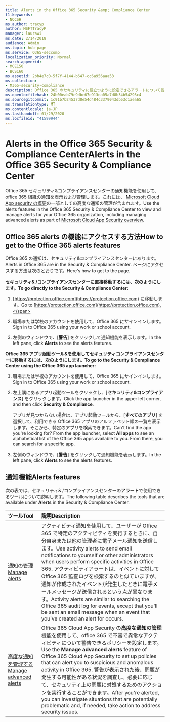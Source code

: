 ```yaml
---
title: Alerts in the Office 365 Security &amp; Compliance Center
f1.keywords:
- NOCSH
ms.author: tracyp
author: MSFTTracyP
manager: laurawi
ms.date: 2/14/2018
audience: Admin
ms.topic: hub-page
ms.service: O365-seccomp
localization_priority: Normal
search.appverid:
- MOE150
- BCS160
ms.assetid: 2bb4e7c0-5f7f-4144-b647-cc6a956aaa53
ms.collection:
- M365-security-compliance
description: Office 365 のセキュリティに役立つように設定できるアラートについて説明します。
ms.openlocfilehash: 24b00eab79c9dbc67e913ea05a7d8b34b54293c4
ms.sourcegitcommit: 1c91b7b24537d0e54d484c3379043db53c1aea65
ms.translationtype: MT
ms.contentlocale: ja-JP
ms.lasthandoff: 01/29/2020
ms.locfileid: "41599944"
---
```

# <a name="alerts-in-the-office-365-security-amp-compliance-center"></a><span data-ttu-id="abbfa-103">Alerts in the Office 365 Security &amp; Compliance Center</span><span class="sxs-lookup"><span data-stu-id="abbfa-103">Alerts in the Office 365 Security &amp; Compliance Center</span></span>

<span data-ttu-id="abbfa-104">Office 365 セキュリティ&amp;コンプライアンスセンターの通知機能を使用して、office 365 組織の通知を表示および管理します。これには、 [Microsoft Cloud App security の概要](https://docs.microsoft.com/cloud-app-security/what-is-cloud-app-security)の一部としての高度な通知の管理が含まれます。</span><span class="sxs-lookup"><span data-stu-id="abbfa-104">Use the alerts features in the Office 365 Security &amp; Compliance Center to view and manage alerts for your Office 365 organization, including managing advanced alerts as part of [Microsoft Cloud App Security overview](https://docs.microsoft.com/cloud-app-security/what-is-cloud-app-security).</span></span>
  
## <a name="how-to-get-to-the-office-365-alerts-features"></a><span data-ttu-id="abbfa-105">Office 365 alerts の機能にアクセスする方法</span><span class="sxs-lookup"><span data-stu-id="abbfa-105">How to get to the Office 365 alerts features</span></span>

<span data-ttu-id="abbfa-106">Office 365 の通知は、セキュリティ&amp;コンプライアンスセンターにあります。</span><span class="sxs-lookup"><span data-stu-id="abbfa-106">Alerts in Office 365 are in the Security &amp; Compliance Center.</span></span> <span data-ttu-id="abbfa-107">ページにアクセスする方法は次のとおりです。</span><span class="sxs-lookup"><span data-stu-id="abbfa-107">Here's how to get to the page.</span></span>
  
 <span data-ttu-id="abbfa-108">**セキュリティ&amp; /コンプライアンスセンターに直接移動するには、次のようにします。**</span><span class="sxs-lookup"><span data-stu-id="abbfa-108">**To go directly to the Security &amp; Compliance Center:**</span></span>
  
1. <span data-ttu-id="abbfa-109">[https://protection.office.com](https://protection.office.com) に移動します。</span><span class="sxs-lookup"><span data-stu-id="abbfa-109">Go to [https://protection.office.com](https://protection.office.com).</span></span>
    
2. <span data-ttu-id="abbfa-110">職場または学校のアカウントを使用して、Office 365 にサインインします。</span><span class="sxs-lookup"><span data-stu-id="abbfa-110">Sign in to Office 365 using your work or school account.</span></span> 
    
3. <span data-ttu-id="abbfa-111">左側のウィンドウで、[**警告**] をクリックして通知機能を表示します。</span><span class="sxs-lookup"><span data-stu-id="abbfa-111">In the left pane, click **Alerts** to see the alerts features.</span></span> 
    
 <span data-ttu-id="abbfa-112">**Office 365 アプリ起動ツール&amp;を使用してセキュリティコンプライアンスセンターに移動するには、次のようにします。**</span><span class="sxs-lookup"><span data-stu-id="abbfa-112">**To go to the Security &amp; Compliance Center using the Office 365 app launcher:**</span></span>
  
1. <span data-ttu-id="abbfa-113">職場または学校のアカウントを使用して、Office 365 にサインインします。</span><span class="sxs-lookup"><span data-stu-id="abbfa-113">Sign in to Office 365 using your work or school account.</span></span> 
    
2. <span data-ttu-id="abbfa-114">左上隅にあるアプリ起動ツールをクリックし、[**セキュリティ&amp;コンプライアンス**] をクリックします。</span><span class="sxs-lookup"><span data-stu-id="abbfa-114">Click the app launcher  in the upper left corner, and then click **Security &amp; Compliance**.</span></span>
    
    <span data-ttu-id="abbfa-p102">アプリが見つからない場合は、アプリ起動ツールから、[**すべてのアプリ**] を選択して、利用できる Office 365 アプリのアルファベット順の一覧を表示します。そこから、特定のアプリを検索できます。</span><span class="sxs-lookup"><span data-stu-id="abbfa-p102">Can't find the app you're looking for? From the app launcher, select **All apps** to see an alphabetical list of the Office 365 apps available to you. From there, you can search for a specific app.</span></span> 
    
3. <span data-ttu-id="abbfa-118">左側のウィンドウで、[**警告**] をクリックして通知機能を表示します。</span><span class="sxs-lookup"><span data-stu-id="abbfa-118">In the left pane, click **Alerts** to see the alerts features.</span></span> 
    
## <a name="alerts-features"></a><span data-ttu-id="abbfa-119">通知機能</span><span class="sxs-lookup"><span data-stu-id="abbfa-119">Alerts features</span></span>

<span data-ttu-id="abbfa-120">次の表では、セキュリティ&amp; /コンプライアンスセンターの**アラート**で使用できるツールについて説明します。</span><span class="sxs-lookup"><span data-stu-id="abbfa-120">The following table describes the tools that are available under **Alerts** in the Security &amp; Compliance Center.</span></span> 
  
|<span data-ttu-id="abbfa-121">**ツール**</span><span class="sxs-lookup"><span data-stu-id="abbfa-121">**Tool**</span></span>|<span data-ttu-id="abbfa-122">**説明**</span><span class="sxs-lookup"><span data-stu-id="abbfa-122">**Description**</span></span>|
|:-----|:-----|
|[<span data-ttu-id="abbfa-123">通知の管理</span><span class="sxs-lookup"><span data-stu-id="abbfa-123">Manage alerts</span></span>](../../compliance/create-activity-alerts.md) <br/> |<span data-ttu-id="abbfa-124">アクティビティ通知を使用して、ユーザーが Office 365 で特定のアクティビティを実行するときに、自分自身または他の管理者に電子メール通知を送信します。</span><span class="sxs-lookup"><span data-stu-id="abbfa-124">Use activity alerts to send email notifications to yourself or other administrators when users perform specific activities in Office 365.</span></span> <span data-ttu-id="abbfa-125">アクティビティアラートは、イベントに対して Office 365 監査ログを検索するのと似ていますが、通知が作成されたイベントが発生したときに電子メールメッセージが送信されるという点が異なります。</span><span class="sxs-lookup"><span data-stu-id="abbfa-125">Activity alerts are similar to searching the Office 365 audit log for events, except that you'll be sent an email message when an event that you've created an alert for occurs.</span></span>  <br/> |
|[<span data-ttu-id="abbfa-126">高度な通知を管理する</span><span class="sxs-lookup"><span data-stu-id="abbfa-126">Manage advanced alerts </span></span>](https://docs.microsoft.com/cloud-app-security/what-is-cloud-app-security) <br/> |<span data-ttu-id="abbfa-127">Office 365 Cloud App Security の**高度な通知の管理**機能を使用して、office 365 で不審で異常なアクティビティについて警告できるポリシーを設定します。</span><span class="sxs-lookup"><span data-stu-id="abbfa-127">Use the **Manage advanced alerts** feature of Office 365 Cloud App Security to set up policies that can alert you to suspicious and anomalous activity in Office 365.</span></span> <span data-ttu-id="abbfa-128">警告が表示された後、問題が発生する可能性がある状況を調査し、必要に応じて、セキュリティ上の問題に対処するためのアクションを実行することができます。</span><span class="sxs-lookup"><span data-stu-id="abbfa-128">After you're alerted, you can investigate situations that are potentially problematic and, if needed, take action to address security issues.</span></span>  <br/> |
   

